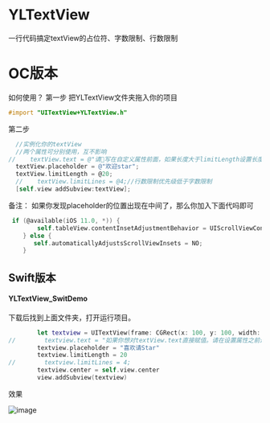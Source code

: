 # YLTextView
一行代码搞定textView的占位符、字数限制、行数限制
# OC版本
如何使用？
第一步
  把YLTextView文件夹拖入你的项目
```Objective-C
#import "UITextView+YLTextView.h"
```
 第二步
  ```Objective-C
    //实例化你的textView
    //两个属性可分别使用，互不影响
//    textView.text = @"请写在自定义属性前面，如果长度大于limitLength设置长度会被自动截断。";
    textView.placeholder = @"欢迎star";
    textView.limitLength = @20;
    //    textView.limitLines = @4;//行数限制优先级低于字数限制
    [self.view addSubview:textView];

  ```
备注：
如果你发现placeholder的位置出现在中间了，那么你加入下面代吗即可
```Objective-C
 if (@available(iOS 11.0, *)) {
        self.tableView.contentInsetAdjustmentBehavior = UIScrollViewContentInsetAdjustmentNever;
    } else {
       self.automaticallyAdjustsScrollViewInsets = NO;
    }
```

## Swift版本
#### YLTextView_SwitDemo 
下载后找到上面文件夹，打开运行项目。
```Swift
        let textview = UITextView(frame: CGRect(x: 100, y: 100, width: 200, height: 150))
//        textview.text = "如果你想对textView.text直接赋值。请在设置属性之前进行，否则影响计算"
        textview.placeholder = "喜欢请Star"
        textview.limitLength = 20
//        textview.limitLines = 4;
        textview.center = self.view.center
        view.addSubview(textview)

```

效果

![image](https://github.com/Rain-dew/YLTextView/blob/master/YLTextViewDemo/%E3%80%82.gif)

